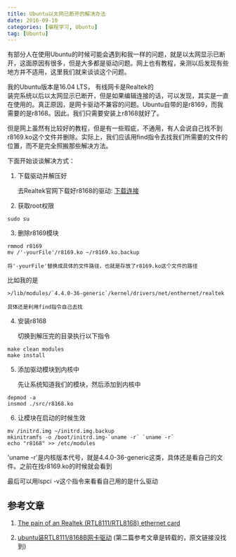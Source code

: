 ```yaml
---
title: Ubuntu以太网已断开的解决办法
date: 2016-09-10
categories: [编程学习, Ubuntu]
tag: [Ubuntu]
---
```

有部分人在使用Ubuntu的时候可能会遇到和我一样的问题，就是以太网显示已断开，这面原因有很多，但是大多都是驱动问题。网上也有教程，亲测以后发现有些地方并不适用，这里我们就来谈谈这个问题。

我的Ubuntu版本是16.04 LTS， 有线网卡是Realtek的  
装完系统以后以太网显示已断开，但是如果编辑连接的话，可以发现，其实是一直在使用的。真正原因，是网卡驱动不兼容的问题。Ubuntu自带的是r8169，而我需要的是r8168。因此，我们只需要安装上r8168就好了。  

但是网上虽然有比较好的教程，但是有一些瑕疵，不通用，有人会说自己找不到r8169.ko这个文件并删除。实际上，我们应该用find指令去找我们所需要的文件的位置，而不是完全照搬那些解决方法。

下面开始谈谈解决方式：

1. 下载驱动并解压好  

	去Realtek官网下载好r8168的驱动: [下载连接](http://www.realtek.com.tw/downloads/downloadsView.aspx?Langid=1&PNid=13&PFid=5&Level=5&Conn=4&DownTypeID=3&GetDown=false#2)

2. 获取root权限
```
sudo su
```

3. 删除r8169模块
```
rmmod r8169
mv /'-yourFile'/r8169.ko ~/r8169.ko.backup
```
	将'-yourFile'替换成具体的文件路径，也就是存放了r8169.ko这个文件的路径
比如我的是 

	>/lib/modules/`4.4.0-36-generic`/kernel/drivers/net/enthernet/realtek

	具体还是利用find指令自己去找

4. 安装r8168  

	切换到解压完的目录执行以下指令
```
make clean modules
make install
```

5. 添加驱动模块到内核中  

	先让系统知道我们的模块，然后添加到内核中
```
depmod -a
insmod ./src/r8168.ko
```

6. 让模块在启动的时候生效
```
mv /initrd.img ~/initrd.img.backup
mkinitramfs -o /boot/initrd.img-`uname -r` `uname -r`
echo "r8168" >> /etc/modules
```
'uname -r'是内核版本代号，就是4.4.0-36-generic这类，具体还是看自己的文件。之前在找r8169.ko的时候就会看到

最后可以用lspci -v这个指令来看看自己用的是什么驱动

## 参考文章
1. [The pain of an Realtek (RTL8111/RTL8168) ethernet card](https://unixblogger.com/2011/10/18/the-pain-of-an-realtek-rtl8111rtl8168-ethernet-card/)

2. [ubuntu装RTL8111/8168B网卡驱动](http://blog.csdn.net/ldl22847/article/details/8469156) (第二篇参考文章是转载的，原文链接没找到)
